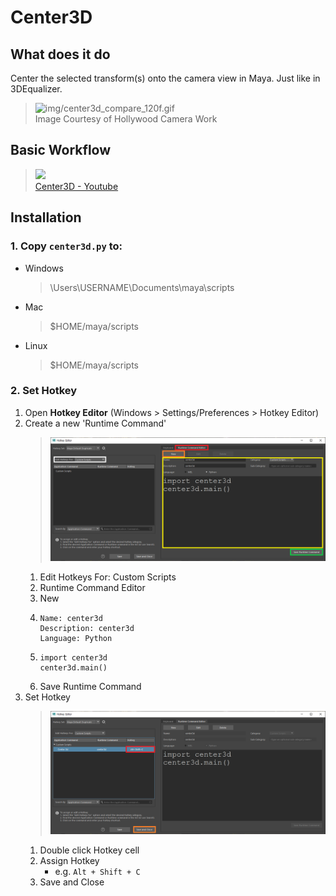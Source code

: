 # Center3D

## What does it do
Center the selected transform(s) onto the camera view in Maya. Just like in 3DEqualizer.

> ![img/center3d_compare_120f.gif](img/center3d_compare_120f.gif)<br>
> Image Courtesy of Hollywood Camera Work

## Basic Workflow
> [![](http://img.youtube.com/vi/YvMR1tohqsg/0.jpg)](http://www.youtube.com/watch?v=YvMR1tohqsg "") <br>
> [Center3D - Youtube](https://youtu.be/YvMR1tohqsg)


## Installation

### 1. Copy `center3d.py` to:
- Windows
    > \Users\USERNAME\Documents\maya\scripts
- Mac
    > $HOME/maya/scripts
- Linux
    > $HOME/maya/scripts

### 2. Set Hotkey
1. Open **Hotkey Editor** (Windows > Settings/Preferences > Hotkey Editor)
1. Create a new 'Runtime Command'
    > ![img/hotkey_editor_new_runtime_command.png](img/hotkey_editor_new_runtime_command.png) <br>
    1. Edit Hotkeys For: Custom Scripts
    1. Runtime Command Editor
    1. New
    1. ```
       Name: center3d
       Description: center3d
       Language: Python
       ```
    1. ```
       import center3d
       center3d.main()
       ```
    1. Save Runtime Command
1. Set Hotkey
    > ![img/hotkey_editor_set_hotkey.png](img/hotkey_editor_set_hotkey.png) <br>
    1. Double click Hotkey cell
    1. Assign Hotkey
        - e.g. `Alt + Shift + C`
    1. Save and Close
